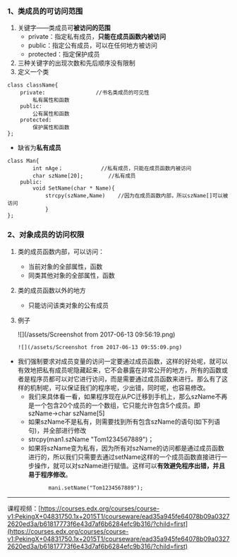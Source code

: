 ### 1、类成员的可访问范围

1. 关键字——类成员可**被访问的范围**
   * private：指定私有成员，**只能在成员函数内被访问**
   * public：指定公有成员，可以在任何地方被访问
   * protected：指定保护成员
2. 三种关键字的出现次数和先后顺序没有限制
3. 定义一个类

```
class className{
    private:                //书名类成员的可见性
        私有属性和函数
    public:
        公有属性和函数
    protected:
        保护属性和函数
};
```

* 缺省为**私有成员**

```
class Man{
        int nAge；            //私有成员，只能在成员函数内被访问
        char szName[20];        //私有成员
    public:
        void SetName(char * Name){
            strcpy(szName,Name)    //因为在成员函数内部，所以szName[]可以被访问
            }
};
```

### 2、对象成员的访问权限

1. 类的成员函数内部，可以访问：
   * 当前对象的全部属性，函数
   * 同类其他对象的全部属性，函数
2. 类的成员函数以外的地方

   * 只能访问该类对象的公有成员

3. 例子

   ![](/assets/Screenshot from 2017-06-13 09:56:19.png)

       ![](/assets/Screenshot from 2017-06-13 09:55:09.png)

* 我们强制要求对成员变量的访问一定要通过成员函数，这样的好处呢，就可以有效地把私有成员呢隐藏起来，它不会暴露在非常公开的地方，所有的函数或者是程序员都可以对它进行访问，而是需要通过成员函数来进行。那么有了这样的机制呢，可以保证我们的程序呢，少出错，同时呢，也容易修改。
  * 我们来具体看一看，如果程序现在从PC迁移到手机上，那么szName不再是一个包含20个成员的一个数组，它只能允许包含5个成员。即 szName→char szName\[5\]
  * 如果szName不是私有，则需要找到所有包含szName的语句\(如下列语句\)，并全部进行修改
  * strcpy\(man1.szName "Tom1234567889"\)；
  * 如果将szName变为私有，因为所有对szName的访问都是通过成员函数进行的，所以我们只需要去通过setName这样的一个成员函数直接进行一步操作，就可以对szName进行赋值。这样可以**有效避免程序出错，并且易于程序修改**。

```
             mani.setName("Tom1234567889");
```

---

课程视频：[https://courses.edx.org/courses/course-v1:PekingX+04831750.1x+2015T1/courseware/ead35a945fe64078b09a03272620ed3a/b61817773f6e43d7af6b6284efc9b316/?child=first](https://courses.edx.org/courses/course-v1:PekingX+04831750.1x+2015T1/courseware/ead35a945fe64078b09a03272620ed3a/b61817773f6e43d7af6b6284efc9b316/?child=first)

